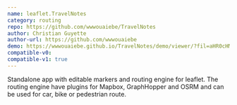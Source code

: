 ```yaml
---
name: leaflet.TravelNotes
category: routing
repo: https://github.com/wwwouaiebe/TravelNotes
author: Christian Guyette
author-url: https://github.com/wwwouaiebe
demo: https://wwwouaiebe.github.io/TravelNotes/demo/viewer/?fil=aHR0cHM6Ly93d3dvdWFpZWJlLmdpdGh1Yi5pby9UcmF2ZWxOb3Rlcy9zYW1wbGVzL0xpZWdlL1N0YXRpb25Ub1lvdXRoSG9zdGVsLnRydg==
compatible-v0:
compatible-v1: true
---
```


Standalone app with editable markers and routing engine for leaflet. The routing engine have plugins for Mapbox, GraphHopper and OSRM and can be used for car, bike or pedestrian route.
